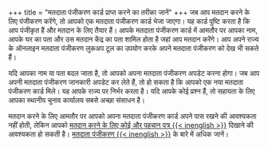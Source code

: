 +++
title = "मतदाता पंजीकरण कार्ड प्राप्त करने का तरीका जानें"
+++
जब आप मतदान करने के लिए पंजीकरण करेंगे, तो आपको एक मतदाता पंजीकरण कार्ड भेजा जाएगा। यह कार्ड पुष्टि करता है कि आप पंजीकृत हैं और मतदान के लिए तैयार हैं। आपके मतदाता पंजीकरण कार्ड में आमतौर पर आपका नाम, आपके घर का पता और उस मतदान केंद्र का पता शामिल होता है जहां आप मतदान करेंगे। आप अपने राज्य के ऑनलाइन मतदाता पंजीकरण लुकअप टूल का उपयोग करके अपने मतदाता पंजीकरण को देख भी सकते हैं।

यदि आपका नाम या पता बदल जाता है, तो आपको अपना मतदाता पंजीकरण अपडेट करना होगा। जब आप अपनी मतदाता पंजीकरण जानकारी अपडेट कर लेते हैं, तो हो सकता है कि आपको एक नया मतदाता पंजीकरण कार्ड मिले। यह आपके राज्य पर निर्भर करता है। यदि आपके कोई प्रश्न हैं, तो सहायता के लिए आपका स्थानीय चुनाव कार्यालय सबसे अच्छा संसाधन है।

मतदान करने के लिए आमतौर पर आपको अपना मतदाता पंजीकरण कार्ड अपने पास रखने की आवश्यकता नहीं होती, लेकिन आपको [मतदान करने के लिए कोई और पहचान पत्र {{< inenglish >}}](https://www.usa.gov/voter-id)  दिखाने की आवश्यकता हो सकती है। [मतदाता पंजीकरण {{< inenglish >}}](https://www.usa.gov/voter-registration-card)  के बारे में अधिक जानें।